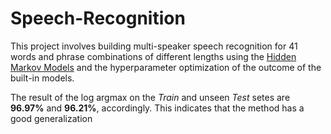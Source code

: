 # Speech-Recognition

This project involves building multi-speaker speech recognition for 41 words and phrase combinations of different lengths using the [Hidden Markov Models](https://mi.eng.cam.ac.uk/~mjfg/mjfg_NOW.pdf) and the hyperparameter optimization of the outcome of the built-in models.

The result of the log argmax on the *Train* and unseen *Test* setes are **96.97%** and **96.21%**, accordingly. This indicates that the method has a good generalization
